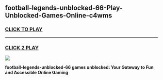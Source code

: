 
## football-legends-unblocked-66-Play-Unblocked-Games-Online-c4wms
<h3>
<a href="https://premium76.site?title=football-legends-unblocked-66&ref=25A">CLICK TO PLAY</a></h3>
<hr>

<h3>
<a href="https://premium76.site?title=football-legends-unblocked-66&ref=25A">CLICK 2 PLAY</a>
  
</h3>

<a href="https://premium76.site?title=football-legends-unblocked-66&ref=25A"><img src="https://clearcache.store/games.png"></a>


**football-legends-unblocked-66 games unblocked: Your Gateway to Fun and Accessible Online Gaming**
